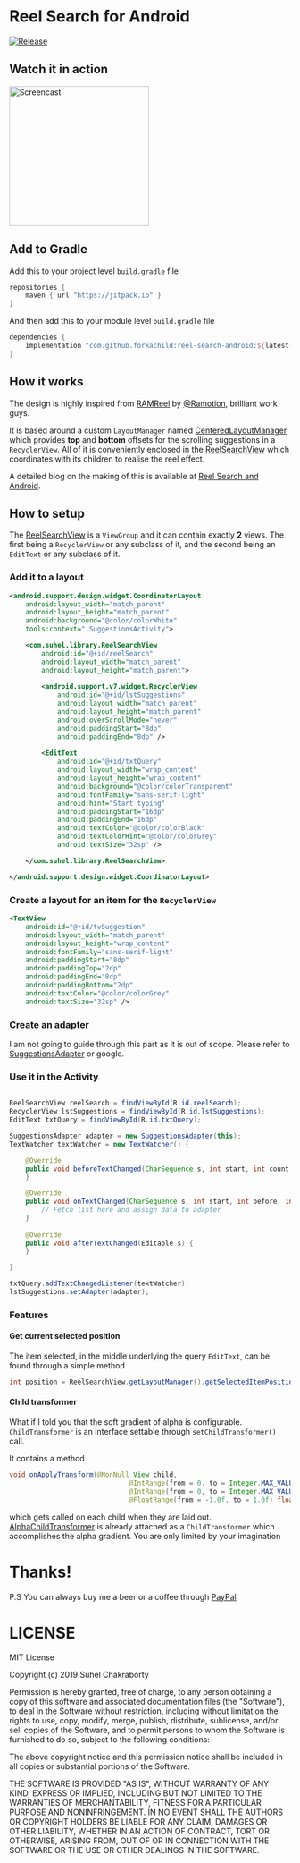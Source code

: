 

# Reel Search for Android

[![Release](https://jitpack.io/v/forkachild/reel-search-android.svg?style=flat-square)](https://jitpack.io/#forkachild/reel-search-android)

## Watch it in action

<img src="https://github.com/forkachild/reel-search-android/blob/master/screen.gif" alt="Screencast" width="250"/>

## Add to Gradle

Add this to your project level `build.gradle` file

```gradle
repositories {
    maven { url "https://jitpack.io" }
}
```

And then add this to your module level `build.gradle` file

```gradle
dependencies {
    implementation "com.github.forkachild:reel-search-android:${latest-version}"
}
```

## How it works

The design is highly inspired from [RAMReel] by [@Ramotion], brilliant work guys.

It is based around a custom `LayoutManager` named [CenteredLayoutManager] which provides **top** and **bottom** offsets for the scrolling suggestions in a `RecyclerView`. All of it is conveniently enclosed in the [ReelSearchView] which coordinates with its children to realise the reel effect.

A detailed blog on the making of this is available at [Reel Search and Android].

## How to setup

The [ReelSearchView] is a `ViewGroup` and it can contain exactly **2** views. The first being a `RecyclerView` or any subclass of it, and the second being an `EditText` or any subclass of it.

### Add it to a layout

```xml
<android.support.design.widget.CoordinatorLayout
    android:layout_width="match_parent"  
    android:layout_height="match_parent"
    android:background="@color/colorWhite"  
    tools:context=".SuggestionsActivity">  

    <com.suhel.library.ReelSearchView  
        android:id="@+id/reelSearch"  
        android:layout_width="match_parent"  
        android:layout_height="match_parent">  
  
        <android.support.v7.widget.RecyclerView  
            android:id="@+id/lstSuggestions"  
            android:layout_width="match_parent"  
            android:layout_height="match_parent"  
            android:overScrollMode="never"  
            android:paddingStart="8dp"  
            android:paddingEnd="8dp" />  
  
        <EditText  
            android:id="@+id/txtQuery"  
            android:layout_width="wrap_content"  
            android:layout_height="wrap_content"  
            android:background="@color/colorTransparent"  
            android:fontFamily="sans-serif-light"  
            android:hint="Start typing"  
            android:paddingStart="16dp"  
            android:paddingEnd="16dp"  
            android:textColor="@color/colorBlack"  
            android:textColorHint="@color/colorGrey"  
            android:textSize="32sp" />  

    </com.suhel.library.ReelSearchView>

</android.support.design.widget.CoordinatorLayout>
```

### Create a layout for an item for the `RecyclerView`
```xml
<TextView
    android:id="@+id/tvSuggestion"
    android:layout_width="match_parent"
    android:layout_height="wrap_content"
    android:fontFamily="sans-serif-light"
    android:paddingStart="8dp"
    android:paddingTop="2dp"
    android:paddingEnd="8dp"
    android:paddingBottom="2dp"
    android:textColor="@color/colorGrey"
    android:textSize="32sp" />
```

### Create an adapter

I am not going to guide through this part as it is out of scope. Please refer to [SuggestionsAdapter] or google.

### Use it in the Activity

```java

ReelSearchView reelSearch = findViewById(R.id.reelSearch);
RecyclerView lstSuggestions = findViewById(R.id.lstSuggestions);
EditText txtQuery = findViewById(R.id.txtQuery);

SuggestionsAdapter adapter = new SuggestionsAdapter(this);
TextWatcher textWatcher = new TextWatcher() {

    @Override
    public void beforeTextChanged(CharSequence s, int start, int count, int after) {
    }

    @Override
    public void onTextChanged(CharSequence s, int start, int before, int count) {
        // Fetch list here and assign data to adapter
    }
    
    @Override
    public void afterTextChanged(Editable s) {
    }

}

txtQuery.addTextChangedListener(textWatcher);
lstSuggestions.setAdapter(adapter);

```
### Features

#### Get current selected position

The item selected, in the middle underlying the query `EditText`, can be found through a simple method

```java
int position = ReelSearchView.getLayoutManager().getSelectedItemPosition()
```

#### Child transformer

What if I told you that the soft gradient of alpha is configurable. `ChildTransformer` is an interface settable through `setChildTransformer()` call.

It contains a method

```java
void onApplyTransform(@NonNull View child,
                              @IntRange(from = 0, to = Integer.MAX_VALUE) int index,
                              @IntRange(from = 0, to = Integer.MAX_VALUE) int screenPosition,
                              @FloatRange(from = -1.0f, to = 1.0f) float centerOffset);
```

which gets called on each child when they are laid out. [AlphaChildTransformer] is already attached as a `ChildTransformer` which accomplishes the alpha gradient. You are only limited by your imagination

# Thanks!

P.S You can always buy me a beer or a coffee through [PayPal]

# LICENSE

MIT License

Copyright (c) 2019 Suhel Chakraborty

Permission is hereby granted, free of charge, to any person obtaining a copy
of this software and associated documentation files (the "Software"), to deal
in the Software without restriction, including without limitation the rights
to use, copy, modify, merge, publish, distribute, sublicense, and/or sell
copies of the Software, and to permit persons to whom the Software is
furnished to do so, subject to the following conditions:

The above copyright notice and this permission notice shall be included in all
copies or substantial portions of the Software.

THE SOFTWARE IS PROVIDED "AS IS", WITHOUT WARRANTY OF ANY KIND, EXPRESS OR
IMPLIED, INCLUDING BUT NOT LIMITED TO THE WARRANTIES OF MERCHANTABILITY,
FITNESS FOR A PARTICULAR PURPOSE AND NONINFRINGEMENT. IN NO EVENT SHALL THE
AUTHORS OR COPYRIGHT HOLDERS BE LIABLE FOR ANY CLAIM, DAMAGES OR OTHER
LIABILITY, WHETHER IN AN ACTION OF CONTRACT, TORT OR OTHERWISE, ARISING FROM,
OUT OF OR IN CONNECTION WITH THE SOFTWARE OR THE USE OR OTHER DEALINGS IN THE
SOFTWARE.

[RAMReel]: https://github.com/Ramotion/reel-search
[@Ramotion]: https://github.com/Ramotion
[CenteredLayoutManager]: https://github.com/forkachild/reel-search-android/blob/master/library/src/main/java/com/suhel/library/CenteredLayoutManager.java
[ReelSearchView]: https://github.com/forkachild/reel-search-android/blob/master/library/src/main/java/com/suhel/library/ReelSearchView.java
[SuggestionsAdapter]: https://github.com/forkachild/reel-search-android/blob/master/app/src/main/java/com/suhel/reelsearch/SuggestionsAdapter.java
[AlphaChildTransformer]: https://github.com/forkachild/reel-search-android/blob/master/library/src/main/java/com/suhel/library/AlphaChildTransformer.java
[Reel Search and Android]: https://medium.com/@suhelchakraborty/reel-search-and-layoutmanager-an-android-journey-e2f925c8410f
[PayPal]: https://paypal.me/suhelchakraborty
